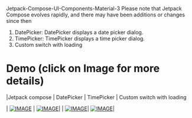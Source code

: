 Jetpack-Compose-UI-Components-Material-3
Please note that Jetpack Compose evolves rapidly, and there may have been additions or changes since then

1) DatePicker: DatePicker displays a date picker dialog.
2) TimePicker: TimePicker displays a time picker dialog.
3) Custom switch with loading

# Demo (click on Image for more details)

|Jetpack compose | DatePicker | TimePicker | Custom switch with loading


  | [![IMAGE](http://i3.ytimg.com/vi/YYk5RuC4RXg/hqdefault.jpg)](https://youtu.be/YYk5RuC4RXg)  | [![IMAGE](http://i3.ytimg.com/vi/YYk5RuC4RXg/hqdefault.jpg)](https://youtu.be/Z0j5LHrHyhE)|
 | [![IMAGE](http://i3.ytimg.com/vi/oDSTy7DVKDI/hqdefault.jpg)](https://youtu.be/oDSTy7DVKDI)|  [![IMAGE](http://i3.ytimg.com/vi/nNLeKx6NFoM/hqdefault.jpg)](https://youtu.be/nNLeKx6NFoM)|
  
